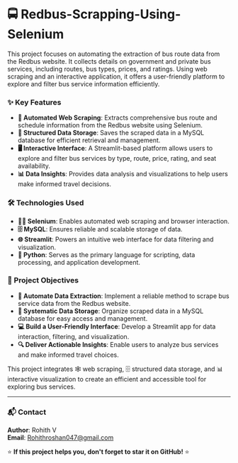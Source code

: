 # 🚍 Redbus-Scrapping-Using-Selenium
This project focuses on automating the extraction of bus route data from the Redbus website. It collects details on government and private bus services, including routes, bus types, prices, and ratings. Using web scraping and an interactive application, it offers a user-friendly platform to explore and filter bus service information efficiently.

### ✨ Key Features
- **🤖 Automated Web Scraping**: Extracts comprehensive bus route and schedule information from the Redbus website using Selenium.
- **📂 Structured Data Storage**: Saves the scraped data in a MySQL database for efficient retrieval and management.
- **🖥️ Interactive Interface**: A Streamlit-based platform allows users to explore and filter bus services by type, route, price, rating, and seat availability.
- **📊 Data Insights**: Provides data analysis and visualizations to help users make informed travel decisions.

### 🛠️ Technologies Used
- **🕵️‍♂️ Selenium**: Enables automated web scraping and browser interaction.
- **🗄️ MySQL**: Ensures reliable and scalable storage of data.
- **🌐 Streamlit**: Powers an intuitive web interface for data filtering and visualization.
- **🐍 Python**: Serves as the primary language for scripting, data processing, and application development.

### 🎯 Project Objectives
- **🤖 Automate Data Extraction**: Implement a reliable method to scrape bus service data from the Redbus website.
- **📂 Systematic Data Storage**: Organize scraped data in a MySQL database for easy access and management.
- **💻 Build a User-Friendly Interface**: Develop a Streamlit app for data interaction, filtering, and visualization.
- **🔍 Deliver Actionable Insights**: Enable users to analyze bus services and make informed travel choices.

This project integrates 🕸️ web scraping, 🗄️ structured data storage, and 📊 interactive visualization to create an efficient and accessible tool for exploring bus services.

---
### 📬 Contact
**Author**: Rohith V  
**Email**: Rohithroshan047@gmail.com  

⭐ **If this project helps you, don't forget to star it on GitHub!** ⭐
